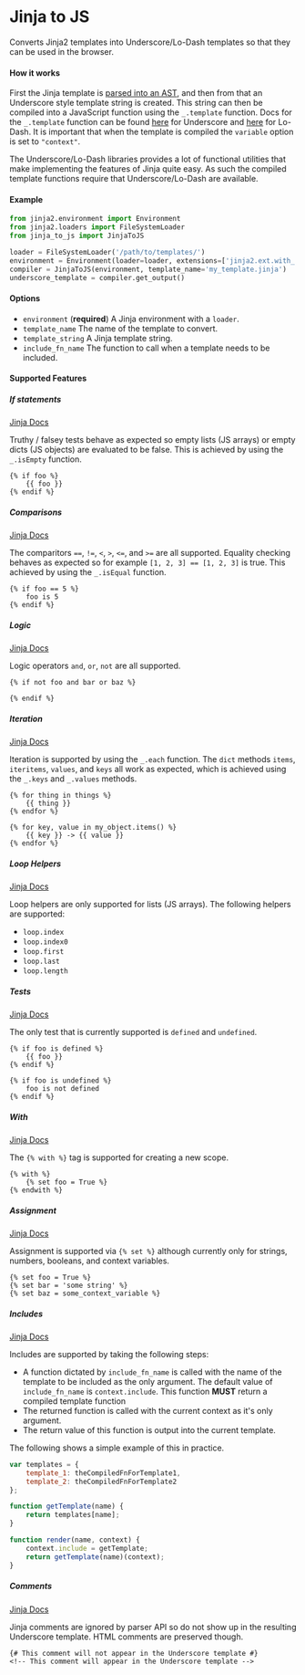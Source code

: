# Jinja to JS
Converts Jinja2 templates into Underscore/Lo-Dash templates so that they can be used in the browser.

#### How it works
First the Jinja template is [parsed into an AST](http://jinja.pocoo.org/docs/dev/api/#jinja2.Environment.parse), and then from that an Underscore style template string is created. This string can then be compiled into a JavaScript function using the `_.template` function. Docs for the `_.template` function can be found [here](http://underscorejs.org/#template) for Underscore and [here](https://lodash.com/docs#template) for Lo-Dash. It is important that when the template is compiled the `variable` option is set to `"context"`.

The Underscore/Lo-Dash libraries provides a lot of functional utilities that make implementing the features of Jinja quite easy. As such the compiled template functions require that Underscore/Lo-Dash are available.

#### Example
```python
from jinja2.environment import Environment
from jinja2.loaders import FileSystemLoader
from jinja_to_js import JinjaToJS

loader = FileSystemLoader('/path/to/templates/')
environment = Environment(loader=loader, extensions=['jinja2.ext.with_'])
compiler = JinjaToJS(environment, template_name='my_template.jinja')
underscore_template = compiler.get_output()
```

#### Options
* `environment` (**required**) A Jinja environment with a `loader`.
* `template_name` The name of the template to convert.
* `template_string` A Jinja template string.
* `include_fn_name` The function to call when a template needs to be included.

#### Supported Features

##### If statements
[Jinja Docs](http://jinja.pocoo.org/docs/dev/templates/#if)

Truthy / falsey tests behave as expected so empty lists (JS arrays) or empty dicts (JS objects) are evaluated to be false. This is achieved by using the `_.isEmpty` function.
```jinja
{% if foo %}
    {{ foo }}
{% endif %}
```

##### Comparisons
[Jinja Docs](http://jinja.pocoo.org/docs/dev/templates/#comparisons)

The comparitors `==`, `!=`, `<`, `>`, `<=`, and `>=` are all supported. Equality checking behaves as expected so for example `[1, 2, 3] == [1, 2, 3]` is true. This achieved by using the `_.isEqual` function.
```jinja
{% if foo == 5 %}
    foo is 5
{% endif %}
```

##### Logic
[Jinja Docs](http://jinja.pocoo.org/docs/dev/templates/#logic)

Logic operators `and`, `or`, `not` are all supported.
```jinja
{% if not foo and bar or baz %}

{% endif %}
```

##### Iteration
[Jinja Docs](http://jinja.pocoo.org/docs/dev/templates/#for)

Iteration is supported by using the `_.each` function. The `dict` methods `items`, `iteritems`, `values`, and `keys` all work as expected, which is achieved using the `_.keys` and `_.values` methods. 
```jinja
{% for thing in things %}
    {{ thing }}
{% endfor %}

{% for key, value in my_object.items() %}
    {{ key }} -> {{ value }}
{% endfor %}
```

##### Loop Helpers
[Jinja Docs](http://jinja.pocoo.org/docs/dev/templates/#for)

Loop helpers are only supported for lists (JS arrays). The following helpers are supported:
* `loop.index`
* `loop.index0`
* `loop.first`
* `loop.last`
* `loop.length`


##### Tests
[Jinja Docs](http://jinja.pocoo.org/docs/dev/templates/#tests)

The only test that is currently supported is `defined` and `undefined`.
```jinja
{% if foo is defined %}
    {{ foo }}
{% endif %}

{% if foo is undefined %}
    foo is not defined
{% endif %}
```

##### With
[Jinja Docs](http://jinja.pocoo.org/docs/dev/templates/#with-statement)

The `{% with %}` tag is supported for creating a new scope.
```jinja
{% with %}
    {% set foo = True %}
{% endwith %}
```

##### Assignment
[Jinja Docs](http://jinja.pocoo.org/docs/dev/templates/#assignments)

Assignment is supported via `{% set %}` although currently only for strings, numbers, booleans, and context variables.
```jinja
{% set foo = True %}
{% set bar = 'some string' %}
{% set baz = some_context_variable %}
```

##### Includes
[Jinja Docs](http://jinja.pocoo.org/docs/dev/templates/#include)

Includes are supported by taking the following steps:

* A function dictated by `include_fn_name` is called with the name of the template to be included as the only argument. The default value of `include_fn_name` is `context.include`. This function **MUST** return a compiled template function
* The returned function is called with the current context as it's only argument.
* The return value of this function is output into the current template.

The following shows a simple example of this in practice.
```js
var templates = {
    template_1: theCompiledFnForTemplate1,
    template_2: theCompiledFnForTemplate2
};

function getTemplate(name) {
    return templates[name];
}

function render(name, context) {
    context.include = getTemplate;
    return getTemplate(name)(context);
}
```

##### Comments
[Jinja Docs](http://jinja.pocoo.org/docs/dev/templates/#comments)

Jinja comments are ignored by parser API so do not show up in the resulting Underscore template. HTML comments are preserved though.

```
{# This comment will not appear in the Underscore template #}
<!-- This comment will appear in the Underscore template -->
```
